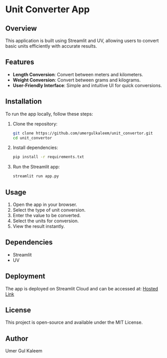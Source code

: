 # Unit Converter App

## Overview
This application is built using Streamlit and UV, allowing users to convert basic units efficiently with accurate results.

## Features
- **Length Conversion**: Convert between meters and kilometers.
- **Weight Conversion**: Convert between grams and kilograms.
- **User-Friendly Interface**: Simple and intuitive UI for quick conversions.

## Installation
To run the app locally, follow these steps:

1. Clone the repository:
   ```bash
   git clone https://github.com/umergulkaleem/unit_convertor.git
   cd unit_convertor
   ```

2. Install dependencies:
   ```bash
   pip install -r requirements.txt
   ```

3. Run the Streamlit app:
   ```bash
   streamlit run app.py
   ```

## Usage
1. Open the app in your browser.
2. Select the type of unit conversion.
3. Enter the value to be converted.
4. Select the units for conversion.
5. View the result instantly.

## Dependencies
- Streamlit
- UV

## Deployment
The app is deployed on Streamlit Cloud and can be accessed at: [Hosted Link](https://umergulkaleem-unit-convertor.streamlit.app/)

## License
This project is open-source and available under the MIT License.

## Author
Umer Gul Kaleem

